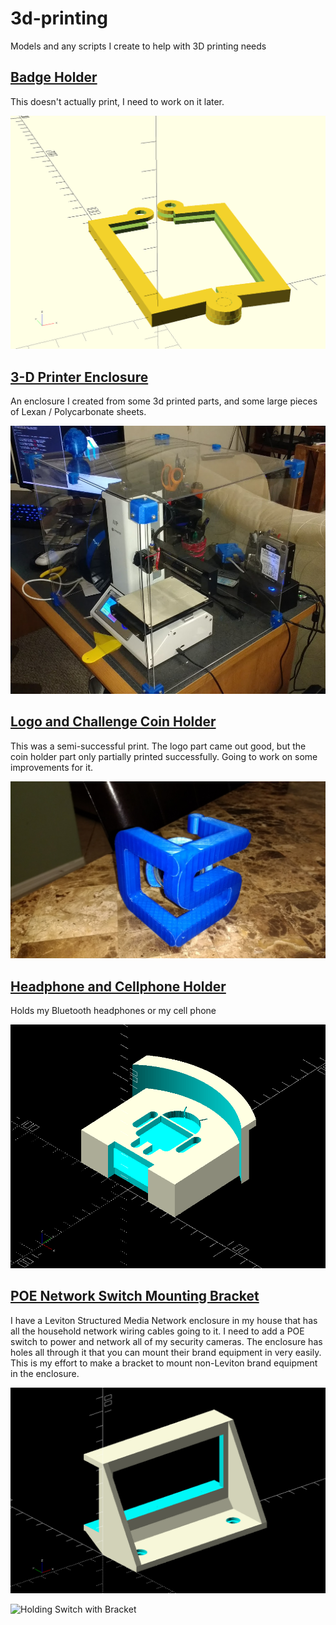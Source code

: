 # 3d-printing
Models and any scripts I create to help with 3D printing needs

## [Badge Holder](badge-holder)

This doesn't actually print, I need to work on it later.

![Badge Holder](badge-holder/badge_holder.png)

## [3-D Printer Enclosure](printer_enclosure)

An enclosure I created from some 3d printed parts, and some large pieces of
Lexan / Polycarbonate sheets.

![Enclosure Assembled](printer_enclosure/enclosure_assembled.jpg)

## [Logo and Challenge Coin Holder](3dlogo)

This was a semi-successful print.  The logo part came out good, but the coin
holder part only partially printed successfully.  Going to work on some
improvements for it.

![3-D Logo and Coin Holder](3dlogo/Photos/3dlogo-normal_view.jpg)

## [Headphone and Cellphone Holder](headphone)

Holds my Bluetooth headphones or my cell phone

![Bluetooth / Phone Holder](headphone/renders/whole-1.png)

## [POE Network Switch Mounting Bracket](switch_bracket)

I have a Leviton Structured Media Network enclosure in my house that has
all the household network wiring cables going to it.  I need to add a POE
switch to power and network all of my security cameras.  The enclosure has
holes all through it that you can mount their brand equipment in very easily.
This is my effort to make a bracket to mount non-Leviton brand equipment in
the enclosure.

![Switch Bracket](switch_bracket/switch_bracket.png)

![Holding Switch with Bracket](switch_bracket/holding_bracket.jpg)

